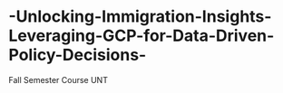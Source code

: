 # -Unlocking-Immigration-Insights-Leveraging-GCP-for-Data-Driven-Policy-Decisions-
Fall Semester Course UNT
